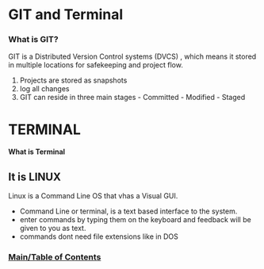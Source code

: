 # GIT and Terminal #

### What is GIT? ###
GIT is a Distributed Version Control systems (DVCS) , which means it stored in multiple locations for safekeeping
and project flow.

  1. Projects are stored as snapshots
  2. log all changes
  3. GIT can reside in three main stages
    - Committed
    - Modified
    - Staged


# TERMINAL #

#### What is Terminal ####

## It is LINUX ##

Linux is a Command Line OS that vhas a Visual GUI.
 - Command Line or terminal, is a text based interface to the system. 
 - enter commands by typing them on the keyboard and feedback will be given to you as text.
 - commands dont need file extensions like in DOS



### [Main/Table of Contents](https://nkingchaos2284.github.io/reading-notes/)
